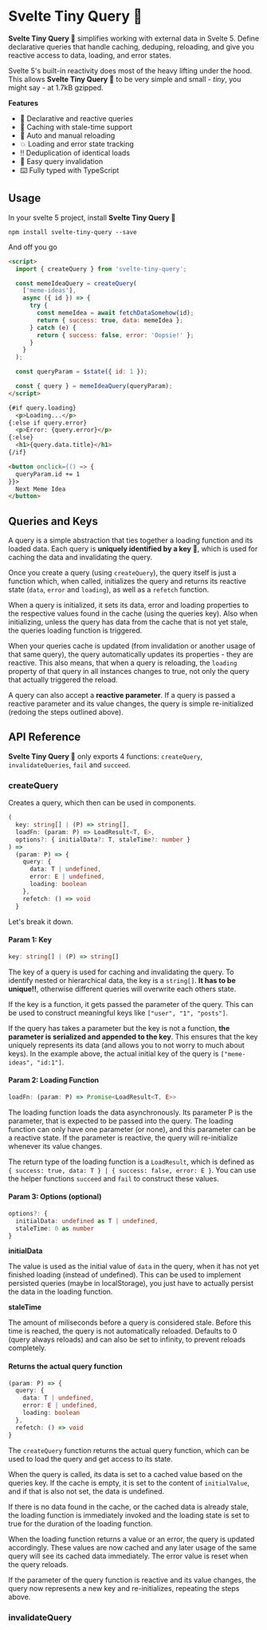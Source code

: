 # Svelte Tiny Query 🦄

**Svelte Tiny Query 🦄** simplifies working with external data in Svelte 5. Define declarative queries that handle caching, deduping, reloading, and give you reactive access to data, loading, and error states.

Svelte 5's built-in reactivity does most of the heavy lifting under the hood. This allows **Svelte Tiny Query 🦄** to be very simple and small - *tiny*, you might say - at 1.7kB gzipped.

**Features**

- 🚀 Declarative and reactive queries
- 💾 Caching with stale-time support
- 🏃 Auto and manual reloading
- 💥 Loading and error state tracking
- ‼️ Deduplication of identical loads
- 🚧 Easy query invalidation
- ⌨️ Fully typed with TypeScript

## Usage

In your svelte 5 project, install **Svelte Tiny Query 🦄**

    npm install svelte-tiny-query --save

And off you go

~~~html
<script>
  import { createQuery } from 'svelte-tiny-query';

  const memeIdeaQuery = createQuery(
    ['meme-ideas'],
    async ({ id }) => {
      try {
        const memeIdea = await fetchDataSomehow(id);
        return { success: true, data: memeIdea };
      } catch (e) {
        return { success: false, error: 'Oopsie!' };
      }
    }
  );

  const queryParam = $state({ id: 1 });

  const { query } = memeIdeaQuery(queryParam);
</script>

{#if query.loading}
  <p>Loading...</p>
{:else if query.error}
  <p>Error: {query.error}</p>
{:else}
  <h1>{query.data.title}</h1>
{/if}

<button onclick={() => {
  queryParam.id += 1
}}>
  Next Meme Idea
</button>
~~~

## Queries and Keys

A query is a simple abstraction that ties together a loading function and its loaded data. Each query is **uniquely identified by a key 🔑**, which is used for caching the data and invalidating the query.

Once you create a query (using `createQuery`), the query itself is just a function which, when called, initializes the query and returns its reactive state (`data`, `error` and `loading`), as well as a `refetch` function.

When a query is initialized, it sets its data, error and loading properties to the respective values found in the cache (using the queries key). Also when initializing, unless the query has data from the cache that is not yet stale, the queries loading function is triggered.

When your queries cache is updated (from invalidation or another usage of that same query), the query automatically updates its properties - they are reactive. This also means, that when a query is reloading, the `loading` property of that query in all instances changes to true, not only the query that actually triggered the reload.

A query can also accept a **reactive parameter**. If a query is passed a reactive parameter and its value changes, the query is simple re-initialized (redoing the steps outlined above).

## API Reference

**Svelte Tiny Query 🦄** only exports 4 functions: `createQuery`, `invalidateQueries`, `fail` and `succeed`.

### createQuery

Creates a query, which then can be used in components.

~~~typescript
(
  key: string[] | (P) => string[],
  loadFn: (param: P) => LoadResult<T, E>,
  options?: { initialData?: T, staleTime?: number }
) =>
  (param: P) => {
    query: {
      data: T | undefined,
      error: E | undefined,
      loading: boolean
    },
    refetch: () => void
  }
~~~

Let's break it down.

#### Param 1: Key

~~~typescript
key: string[] | (P) => string[]
~~~

The key of a query is used for caching and invalidating the query. To identify nested or hierarchical data, the key is a `string[]`. **It has to be unique‼️**, otherwise different queries will overwrite each others state.

If the key is a function, it gets passed the parameter of the query. This can be used to construct meaningful keys like `["user", "1", "posts"]`.

If the query has takes a parameter but the key is not a function, **the parameter is serialized and appended to the key**. This ensures that the key uniquely represents its data (and allows you to not worry to much about keys). In the example above, the actual initial key of the query is `["meme-ideas", "id:1"]`.

#### Param 2: Loading Function

~~~typescript
loadFn: (param: P) => Promise<LoadResult<T, E>>
~~~

The loading function loads the data asynchronously. Its parameter P is the parameter, that is expected to be passed into the query. The loading function can only have one parameter (or none), and this parameter can be a reactive state. If the parameter is reactive, the query will re-initialize whenever its value changes.

The return type of the loading function is a `LoadResult`, which is defined as `{ success: true, data: T } | { success: false, error: E }`. You can use the helper functions `succeed` and `fail` to construct these values.

#### Param 3: Options (optional)

~~~typescript
options?: {
  initialData: undefined as T | undefined,
  staleTime: 0 as number
}
~~~

**initialData**

The value is used as the initial value of `data` in the query, when it has not yet finished loading (instead of undefined). This can be used to implement persisted queries (maybe in localStorage), you just have to actually persist the data in the loading function.

**staleTime**

The amount of miliseconds before a query is considered stale. Before this time is reached, the query is not automatically reloaded. Defaults to 0 (query always reloads) and can also be set to infinity, to prevent reloads completely.

#### Returns the actual query function

~~~typescript
(param: P) => {
  query: {
    data: T | undefined,
    error: E | undefined,
    loading: boolean
  },
  refetch: () => void
}
~~~

The `createQuery` function returns the actual query function, which can be used to load the query and get access to its state.

When the query is called, its data is set to a cached value based on the queries key. If the cache is empty, it is set to the content of `initialValue`, and if that is also not set, the data is undefined.

If there is no data found in the cache, or the cached data is already stale, the loading function is immediately invoked and the loading state is set to true for the duration of the loading function.

When the loading function returns a value or an error, the query is updated accordingly. These values are now cached and any later usage of the same query will see its cached data immediately. The error value is reset when the query reloads.

If the parameter of the query function is reactive and its value changes, the query now represents a new key and re-initializes, repeating the steps above.

### invalidateQuery


